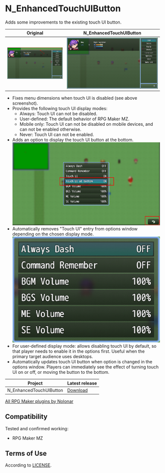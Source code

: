 # N_EnhancedTouchUIButton
Adds some improvements to the existing touch UI button.

| Original                                     | N_EnhancedTouchUIButton                  |
| -------------------------------------------- | ---------------------------------------- |
| ![Screenshot without plugin](plugin_off.png) | ![Screenshot with plugin](plugin_on.png) |

- Fixes menu dimensions when touch UI is disabled (see above screenshot).
- Provides the following touch UI display modes:
  - Always: Touch UI can not be disabled.
  - User-defined: The default behavior of RPG Maker MZ.
  - Mobile only: Touch UI can not be disabled on mobile devices, and can not be enabled otherwise.
  - Never: Touch UI can not be enabled.
- Adds an option to display the touch UI button at the bottom.  
![Screenshot with bottom button](bottom_button.png)
- Automatically removes "Touch UI" entry from options window depending on the chosen display mode.  
![Screenshot of options window with display mode set to "Never"](touchUI_disabled.png)
- For user-defined display mode: allows disabling touch UI by default, so that player needs to enable it in the options first. Useful when the primary target audience uses desktops.
- Automatically updates touch UI button when option is changed in the options window. Players can immediately see the effect of turning touch UI on or off, or moving the button to the bottom.

| Project                 | Latest release      |
| ----------------------- | ------------------- |
| N_EnhancedTouchUIButton | [Download][release] |

[All RPG Maker plugins by Nolonar][hub]

## Compatibility
Tested and confirmed working:
- RPG Maker MZ

## Terms of Use
According to [LICENSE](LICENSE).

  [hub]: https://github.com/Nolonar/RM_Plugins
  [release]: https://github.com/Nolonar/RM_Plugins-EnhancedTouchUIButton/releases/latest/download/N_EnhancedTouchUIButton.js
